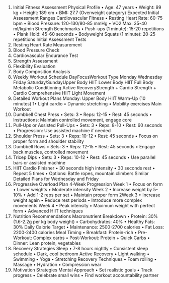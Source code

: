 1. Initial Fitness Assessment
Physical Profile
• Age: 47 years
• Weight: 99 kg
• Height: 189 cm
• BMI: 27.7 (Overweight category)
Expected Initial Assessment Ranges
Cardiovascular Fitness
• Resting Heart Rate: 60-75 bpm
• Blood Pressure: 120-130/80-85 mmHg
• VO2 Max: 35-40 ml/kg/min
Strength Benchmarks
• Push-ups (1 minute): 15-20 repetitions
• Plank Hold: 45-60 seconds
• Bodyweight Squats (1 minute): 20-25 repetitions
Initial Assessment Tests
1. Resting Heart Rate Measurement
2. Blood Pressure Check
3. Cardiovascular Endurance Test
4. Strength Assessment
5. Flexibility Evaluation
6. Body Composition Analysis
2. Weekly Workout Schedule
DayFocusWorkout Type
Monday
Wednesday
Friday
Saturday/SundayUpper Body HIIT
Lower Body HIIT
Full Body Metabolic Conditioning
Active RecoveryStrength + Cardio
Strength + Cardio
Comprehensive HIIT
Light Movement
3. Detailed Workout Plans
Monday: Upper Body HIIT
Warm-Up (10 minutes)
1• Light cardio
• Dynamic stretching
• Mobility exercises
Main Workout
1. Dumbbell Chest Press
• Sets: 3
• Reps: 12-15
• Rest: 45 seconds
• Instructions: Maintain controlled movement, engage core
2. Pull-Ups or Assisted Pull-Ups
• Sets: 3
• Reps: 8-10
• Rest: 60 seconds
• Progression: Use assisted machine if needed
3. Shoulder Press
• Sets: 3
• Reps: 10-12
• Rest: 45 seconds
• Focus on proper form and shoulder stability
4. Dumbbell Rows
• Sets: 3
• Reps: 12-15
• Rest: 45 seconds
• Engage back muscles, controlled movement
5. Tricep Dips
• Sets: 3
• Reps: 10-12
• Rest: 45 seconds
• Use parallel bars or assisted machine
6. HIIT Cardio Finisher
• 30 seconds high intensity
• 30 seconds rest
• Repeat 5 times
• Options: Battle ropes, mountain climbers
Similar Detailed Plans for Wednesday and Friday
4. Progressive Overload Plan
4-Week Progression
Week 1
• Focus on form
• Lower weights
• Moderate intensity
Week 2
• Increase weight by 5-10%
• Add 1-2 reps per set
• Maintain proper form
2Week 3
• Increase weight again
• Reduce rest periods
• Introduce more complex movements
Week 4
• Peak intensity
• Maximum weight with perfect form
• Advanced HIIT techniques
5. Nutrition Recommendations
Macronutrient Breakdown
• Protein: 30% (1.6-2.2g per kg body weight)
• Carbohydrates: 40%
• Healthy Fats: 30%
Daily Calorie Target
• Maintenance: 2500-2700 calories
• Fat Loss: 2200-2400 calories
Meal Timing
• Breakfast: Protein-rich
• Pre-Workout: Complex carbs
• Post-Workout: Protein + Quick Carbs
• Dinner: Lean protein, vegetables
6. Recovery Strategies
Sleep
• 7-8 hours nightly
• Consistent sleep schedule
• Dark, cool bedroom
Active Recovery
• Light walking
• Swimming
• Yoga
• Stretching
Recovery Techniques
• Foam rolling
• Massage
• Hydration
• Compression wear
37. Motivation Strategies
Mental Approach
• Set realistic goals
• Track progress
• Celebrate small wins
• Find workout accountability partner